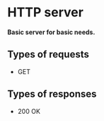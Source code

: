 # HTTP server

**Basic server for basic needs.**

## Types of requests

- GET

## Types of responses

- 200 OK